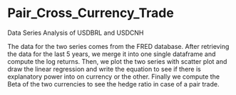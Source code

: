 # Pair_Cross_Currency_Trade
Data Series Analysis of USDBRL and USDCNH

The data for the two series comes from the FRED database. After retrieving the data for the last 5 years, we merge it into one single dataframe and compute the log returns. Then, we plot the two series with scatter plot and draw the linear regression and write the equation to see if there is explanatory power into on currency or the other. Finally we compute the Beta of the two currencies to see the hedge ratio in case of a pair trade.

